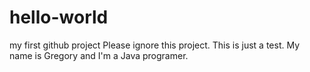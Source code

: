 # hello-world
my first github project
Please ignore this project. This is just a test.
My name is Gregory and I'm a Java programer.
